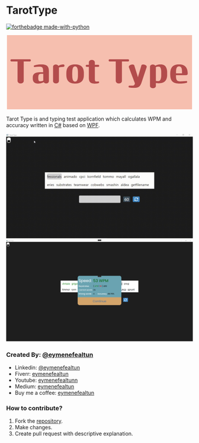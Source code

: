 # TarotType
[
![forthebadge made-with-python](https://forthebadge.com/images/badges/made-with-c-sharp.svg)](https://learn.microsoft.com/en-us/dotnet/csharp/)

<p align="center">
  <img src="https://github.com/eymenefealtun/TarotType/blob/master/Pictures/Tarot_Type200.png?raw=true" alt="Sublime's custom image"/>
</p>

Tarot Type is and typing test application which calculates WPM and accuracy written in [C#](https://learn.microsoft.com/en-us/dotnet/csharp/) based on [WPF](https://learn.microsoft.com/en-us/dotnet/desktop/wpf/overview/?view=netdesktop-7.0).

![](https://github.com/eymenefealtun/TarotType/blob/master/Pictures/readmeGif.gif)
![](https://github.com/eymenefealtun/TarotType/blob/master/Pictures/resultPicture.PNG)


### Created By: [@eymenefealtun](https://github.com/eymenefealtun)
* Linkedin: [@eymenefealtun](https://www.linkedin.com/in/eymen-efe-altun-a1681821b)
* Fiverr: [eymenefealtun](https://www.fiverr.com/eymenefealtun?public_mode=true)
* Youtube: [eymenefealtunn](https://www.youtube.com/@xlerach1935/featured)
* Medium: [eymenefealtun](https://medium.com/@eymenefealtun18) 
* Buy me a coffee: [eymenefealtun](https://www.buymeacoffee.com/altuneymenefe) 

### How to contribute?
 1. Fork the [repository](https://github.com/eymenefealtun/TarotType/fork).
 2. Make changes.
 3. Create pull request with descriptive explanation.
